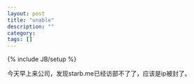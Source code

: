 ```yaml
---
layout: post
title: "unable"
description: ""
category: 
tags: []
---
```

{% include JB/setup %}

今天早上来公司，发现starb.me已经访部不了了，应该是ip被封了。
